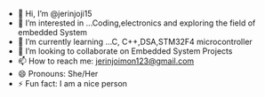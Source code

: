 - 👋 Hi, I’m @jerinjoji15
- 👀 I’m interested in ...Coding,electronics and exploring the field of embedded System
- 🌱 I’m currently learning ...C, C++,DSA,STM32F4 microcontroller
- 💞️ I’m looking to collaborate on Embedded System Projects
- 📫 How to reach me: jerinjoimon123@gmail.com
- 😄 Pronouns: She/Her
- ⚡ Fun fact: I am a nice person

<!---
jerinjoji15/jerinjoji15 is a ✨ special ✨ repository because its `README.md` (this file) appears on your GitHub profile.
You can click the Preview link to take a look at your changes.
--->
